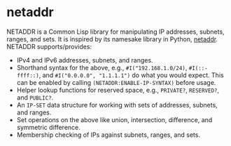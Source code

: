 # netaddr

NETADDR is a Common Lisp library for manipulating IP addresses, subnets, ranges,
and sets. It is inspired by its namesake library in Python,
[netaddr](https://github.com/netaddr/netaddr). NETADDR supports/provides:

* IPv4 and IPv6 addresses, subnets, and ranges.
* Shorthand syntax for the above, e.g., `#I("192.168.1.0/24)`, `#I(::-ffff::)`,
  and `#I("0.0.0.0", "1.1.1.1")` do what you would expect. This can be enabled
  by calling `(NETADDR:ENABLE-IP-SYNTAX)` before usage.
* Helper lookup functions for reserved space, e.g., `PRIVATE?`, `RESERVED?`, and
  `PUBLIC?`.
* An `IP-SET` data structure for working with sets of addresses, subnets, and
  ranges.
* Set operations on the above like union, intersection, difference, and
  symmetric difference.
* Membership checking of IPs against subnets, ranges, and sets.
